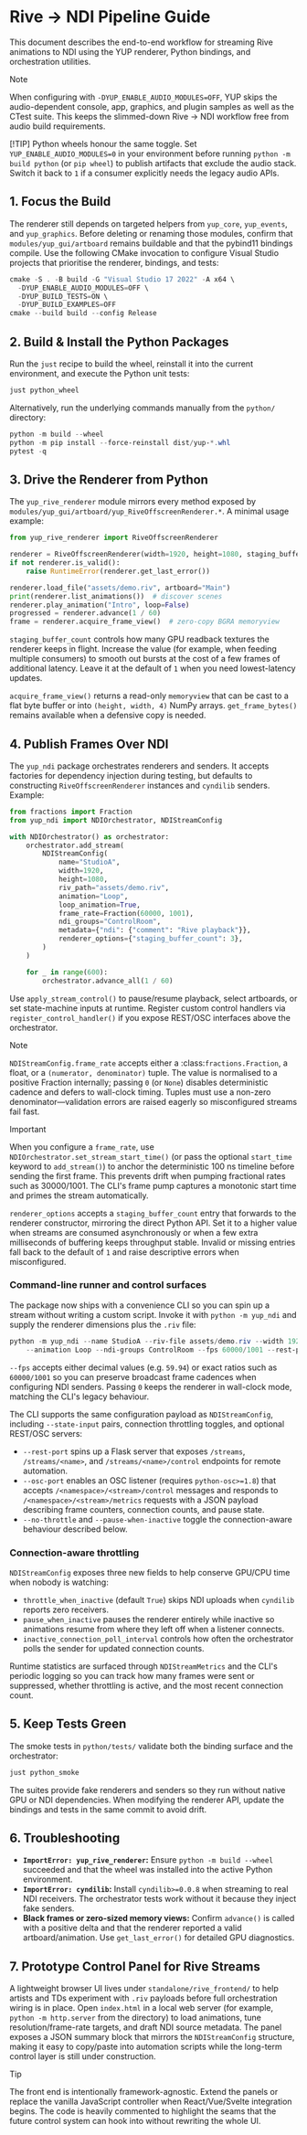# Rive → NDI Pipeline Guide

This document describes the end-to-end workflow for streaming Rive animations to NDI using the YUP
renderer, Python bindings, and orchestration utilities.

> [!NOTE]
> When configuring with `-DYUP_ENABLE_AUDIO_MODULES=OFF`, YUP skips the audio-dependent console, app,
> graphics, and plugin samples as well as the CTest suite. This keeps the slimmed-down Rive → NDI
> workflow free from audio build requirements.
>
> [!TIP]
> Python wheels honour the same toggle. Set `YUP_ENABLE_AUDIO_MODULES=0` in your environment before
> running `python -m build python` (or `pip wheel`) to publish artifacts that exclude the audio stack.
> Switch it back to `1` if a consumer explicitly needs the legacy audio APIs.

## 1. Focus the Build
The renderer still depends on targeted helpers from `yup_core`, `yup_events`, and `yup_graphics`.
Before deleting or renaming those modules, confirm that `modules/yup_gui/artboard` remains buildable
and that the pybind11 bindings compile. Use the following CMake invocation to configure Visual Studio
projects that prioritise the renderer, bindings, and tests:

```powershell
cmake -S . -B build -G "Visual Studio 17 2022" -A x64 \
  -DYUP_ENABLE_AUDIO_MODULES=OFF \
  -DYUP_BUILD_TESTS=ON \
  -DYUP_BUILD_EXAMPLES=OFF
cmake --build build --config Release
```

## 2. Build & Install the Python Packages
Run the `just` recipe to build the wheel, reinstall it into the current environment, and execute the
Python unit tests:

```powershell
just python_wheel
```

Alternatively, run the underlying commands manually from the `python/` directory:

```powershell
python -m build --wheel
python -m pip install --force-reinstall dist/yup-*.whl
pytest -q
```

## 3. Drive the Renderer from Python
The `yup_rive_renderer` module mirrors every method exposed by
`modules/yup_gui/artboard/yup_RiveOffscreenRenderer.*`. A minimal usage example:

```python
from yup_rive_renderer import RiveOffscreenRenderer

renderer = RiveOffscreenRenderer(width=1920, height=1080, staging_buffer_count=3)
if not renderer.is_valid():
    raise RuntimeError(renderer.get_last_error())

renderer.load_file("assets/demo.riv", artboard="Main")
print(renderer.list_animations())  # discover scenes
renderer.play_animation("Intro", loop=False)
progressed = renderer.advance(1 / 60)
frame = renderer.acquire_frame_view()  # zero-copy BGRA memoryview
```

`staging_buffer_count` controls how many GPU readback textures the renderer keeps in flight. Increase
the value (for example, when feeding multiple consumers) to smooth out bursts at the cost of a few
frames of additional latency. Leave it at the default of `1` when you need lowest-latency updates.

`acquire_frame_view()` returns a read-only `memoryview` that can be cast to a flat byte buffer or into
`(height, width, 4)` NumPy arrays. `get_frame_bytes()` remains available when a defensive copy is
needed.

## 4. Publish Frames Over NDI
The `yup_ndi` package orchestrates renderers and senders. It accepts factories for dependency
injection during testing, but defaults to constructing `RiveOffscreenRenderer` instances and
`cyndilib` senders. Example:

```python
from fractions import Fraction
from yup_ndi import NDIOrchestrator, NDIStreamConfig

with NDIOrchestrator() as orchestrator:
    orchestrator.add_stream(
        NDIStreamConfig(
            name="StudioA",
            width=1920,
            height=1080,
            riv_path="assets/demo.riv",
            animation="Loop",
            loop_animation=True,
            frame_rate=Fraction(60000, 1001),
            ndi_groups="ControlRoom",
            metadata={"ndi": {"comment": "Rive playback"}},
            renderer_options={"staging_buffer_count": 3},
        )
    )

    for _ in range(600):
        orchestrator.advance_all(1 / 60)
```

Use `apply_stream_control()` to pause/resume playback, select artboards, or set state-machine inputs
at runtime. Register custom control handlers via `register_control_handler()` if you expose REST/OSC
interfaces above the orchestrator.

> [!NOTE]
> `NDIStreamConfig.frame_rate` accepts either a :class:`fractions.Fraction`, a float, or a
> `(numerator, denominator)` tuple. The value is normalised to a positive Fraction internally; passing
> `0` (or `None`) disables deterministic cadence and defers to wall-clock timing. Tuples must use a
> non-zero denominator—validation errors are raised eagerly so misconfigured streams fail fast.

> [!IMPORTANT]
> When you configure a `frame_rate`, use `NDIOrchestrator.set_stream_start_time()` (or pass the
> optional `start_time` keyword to `add_stream()`) to anchor the deterministic 100 ns timeline before
> sending the first frame. This prevents drift when pumping fractional rates such as 30000/1001. The
> CLI's frame pump captures a monotonic start time and primes the stream automatically.

`renderer_options` accepts a `staging_buffer_count` entry that forwards to the renderer constructor,
mirroring the direct Python API. Set it to a higher value when streams are consumed asynchronously or
when a few extra milliseconds of buffering keeps throughput stable. Invalid or missing entries fall
back to the default of `1` and raise descriptive errors when misconfigured.

### Command-line runner and control surfaces
The package now ships with a convenience CLI so you can spin up a stream without writing a custom
script. Invoke it with `python -m yup_ndi` and supply the renderer dimensions plus the `.riv` file:

```powershell
python -m yup_ndi --name StudioA --riv-file assets/demo.riv --width 1920 --height 1080 \
    --animation Loop --ndi-groups ControlRoom --fps 60000/1001 --rest-port 5000 --osc-port 5001
```

`--fps` accepts either decimal values (e.g. `59.94`) or exact ratios such as `60000/1001` so you
can preserve broadcast frame cadences when configuring NDI senders. Passing `0` keeps the renderer
in wall-clock mode, matching the CLI's legacy behaviour.

The CLI supports the same configuration payload as `NDIStreamConfig`, including `--state-input`
pairs, connection throttling toggles, and optional REST/OSC servers:

- `--rest-port` spins up a Flask server that exposes `/streams`, `/streams/<name>`,
  and `/streams/<name>/control` endpoints for remote automation.
- `--osc-port` enables an OSC listener (requires `python-osc>=1.8`) that accepts
  `/<namespace>/<stream>/control` messages and responds to
  `/<namespace>/<stream>/metrics` requests with a JSON payload describing frame
  counters, connection counts, and pause state.
- `--no-throttle` and `--pause-when-inactive` toggle the connection-aware behaviour described
  below.

### Connection-aware throttling
`NDIStreamConfig` exposes three new fields to help conserve GPU/CPU time when nobody is watching:

- `throttle_when_inactive` (default `True`) skips NDI uploads when `cyndilib` reports zero receivers.
- `pause_when_inactive` pauses the renderer entirely while inactive so animations resume from where
  they left off when a listener connects.
- `inactive_connection_poll_interval` controls how often the orchestrator polls the sender for
  updated connection counts.

Runtime statistics are surfaced through `NDIStreamMetrics` and the CLI's periodic logging so you can
track how many frames were sent or suppressed, whether throttling is active, and the most recent
connection count.

## 5. Keep Tests Green
The smoke tests in `python/tests/` validate both the binding surface and the orchestrator:

```powershell
just python_smoke
```

The suites provide fake renderers and senders so they run without native GPU or NDI dependencies.
When modifying the renderer API, update the bindings and tests in the same commit to avoid drift.

## 6. Troubleshooting
- **`ImportError: yup_rive_renderer`:** Ensure `python -m build --wheel` succeeded and that the wheel
  was installed into the active Python environment.
- **`ImportError: cyndilib`:** Install `cyndilib>=0.0.8` when streaming to real NDI receivers. The
  orchestrator tests work without it because they inject fake senders.
- **Black frames or zero-sized memory views:** Confirm `advance()` is called with a positive delta and
  that the renderer reported a valid artboard/animation. Use `get_last_error()` for detailed GPU
  diagnostics.

## 7. Prototype Control Panel for Rive Streams
A lightweight browser UI lives under `standalone/rive_frontend/` to help artists and
TDs experiment with `.riv` payloads before full orchestration wiring is in place.
Open `index.html` in a local web server (for example, `python -m http.server` from
the directory) to load animations, tune resolution/frame-rate targets, and draft
NDI source metadata. The panel exposes a JSON summary block that mirrors the
`NDIStreamConfig` structure, making it easy to copy/paste into automation scripts
while the long-term control layer is still under construction.

> [!TIP]
> The front end is intentionally framework-agnostic. Extend the panels or replace
the vanilla JavaScript controller when React/Vue/Svelte integration begins. The
code is heavily commented to highlight the seams that the future control system
can hook into without rewriting the whole UI.
